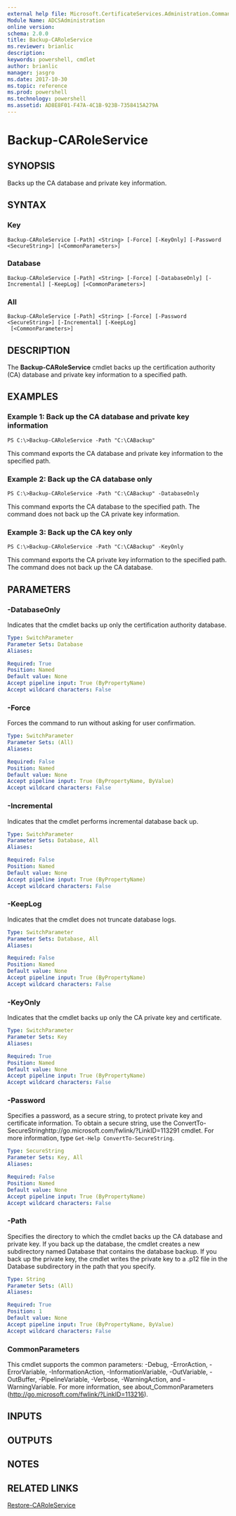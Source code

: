 ```yaml
---
external help file: Microsoft.CertificateServices.Administration.Commands.dll-Help.xml
Module Name: ADCSAdministration
online version: 
schema: 2.0.0
title: Backup-CARoleService
ms.reviewer: brianlic
description: 
keywords: powershell, cmdlet
author: brianlic
manager: jasgro
ms.date: 2017-10-30
ms.topic: reference
ms.prod: powershell
ms.technology: powershell
ms.assetid: AD8E8F01-F47A-4C1B-923B-7358415A279A
---
```


# Backup-CARoleService

## SYNOPSIS
Backs up the CA database and private key information.

## SYNTAX

### Key
```
Backup-CARoleService [-Path] <String> [-Force] [-KeyOnly] [-Password <SecureString>] [<CommonParameters>]
```

### Database
```
Backup-CARoleService [-Path] <String> [-Force] [-DatabaseOnly] [-Incremental] [-KeepLog] [<CommonParameters>]
```

### All
```
Backup-CARoleService [-Path] <String> [-Force] [-Password <SecureString>] [-Incremental] [-KeepLog]
 [<CommonParameters>]
```

## DESCRIPTION
The **Backup-CARoleService** cmdlet backs up the certification authority (CA) database and private key information to a specified path.

## EXAMPLES

### Example 1: Back up the CA database and private key information
```
PS C:\>Backup-CARoleService -Path "C:\CABackup"
```

This command exports the CA database and private key information to the specified path.

### Example 2: Back up the CA database only
```
PS C:\>Backup-CARoleService -Path "C:\CABackup" -DatabaseOnly
```

This command exports the CA database to the specified path.
The command does not back up the CA private key information.

### Example 3: Back up the CA key only
```
PS C:\>Backup-CARoleService -Path "C:\CABackup" -KeyOnly
```

This command exports the CA private key information to the specified path.
The command does not back up the CA database.

## PARAMETERS

### -DatabaseOnly
Indicates that the cmdlet backs up only the certification authority database.

```yaml
Type: SwitchParameter
Parameter Sets: Database
Aliases: 

Required: True
Position: Named
Default value: None
Accept pipeline input: True (ByPropertyName)
Accept wildcard characters: False
```

### -Force
Forces the command to run without asking for user confirmation.

```yaml
Type: SwitchParameter
Parameter Sets: (All)
Aliases: 

Required: False
Position: Named
Default value: None
Accept pipeline input: True (ByPropertyName, ByValue)
Accept wildcard characters: False
```

### -Incremental
Indicates that the cmdlet performs incremental database back up.

```yaml
Type: SwitchParameter
Parameter Sets: Database, All
Aliases: 

Required: False
Position: Named
Default value: None
Accept pipeline input: True (ByPropertyName)
Accept wildcard characters: False
```

### -KeepLog
Indicates that the cmdlet does not truncate database logs.

```yaml
Type: SwitchParameter
Parameter Sets: Database, All
Aliases: 

Required: False
Position: Named
Default value: None
Accept pipeline input: True (ByPropertyName)
Accept wildcard characters: False
```

### -KeyOnly
Indicates that the cmdlet backs up only the CA private key and certificate.

```yaml
Type: SwitchParameter
Parameter Sets: Key
Aliases: 

Required: True
Position: Named
Default value: None
Accept pipeline input: True (ByPropertyName)
Accept wildcard characters: False
```

### -Password
Specifies a password, as a secure string, to protect private key and certificate information.
To obtain a secure string, use the ConvertTo-SecureStringhttp://go.microsoft.com/fwlink/?LinkID=113291 cmdlet.
For more information, type `Get-Help ConvertTo-SecureString`.

```yaml
Type: SecureString
Parameter Sets: Key, All
Aliases: 

Required: False
Position: Named
Default value: None
Accept pipeline input: True (ByPropertyName)
Accept wildcard characters: False
```

### -Path
Specifies the directory to which the cmdlet backs up the CA database and private key.
If you back up the database, the cmdlet creates a new subdirectory named Database that contains the database backup.
If you back up the private key, the cmdlet writes the private key to a .p12 file in the Database subdirectory in the path that you specify.

```yaml
Type: String
Parameter Sets: (All)
Aliases: 

Required: True
Position: 1
Default value: None
Accept pipeline input: True (ByPropertyName, ByValue)
Accept wildcard characters: False
```

### CommonParameters
This cmdlet supports the common parameters: -Debug, -ErrorAction, -ErrorVariable, -InformationAction, -InformationVariable, -OutVariable, -OutBuffer, -PipelineVariable, -Verbose, -WarningAction, and -WarningVariable. For more information, see about_CommonParameters (http://go.microsoft.com/fwlink/?LinkID=113216).

## INPUTS

## OUTPUTS

## NOTES

## RELATED LINKS

[Restore-CARoleService](./Restore-CARoleService.md)

